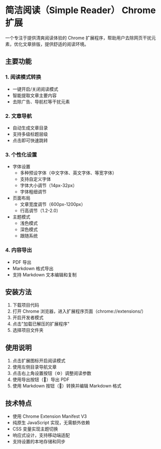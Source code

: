 # 简洁阅读（Simple Reader） Chrome 扩展

一个专注于提供清爽阅读体验的 Chrome 扩展程序，帮助用户去除网页干扰元素，优化文章排版，提供舒适的阅读环境。

## 主要功能

### 1. 阅读模式转换
- 一键开启/关闭阅读模式
- 智能提取文章主要内容
- 去除广告、导航栏等干扰元素

### 2. 文章导航
- 自动生成文章目录
- 支持多级标题层级
- 点击即可快速跳转

### 3. 个性化设置
- 字体设置
  - 多种预设字体（中文字体、英文字体、等宽字体）
  - 支持自定义字体
  - 字体大小调节（14px-32px）
  - 字体粗细调节
- 页面布局
  - 文章宽度调节（600px-1200px）
  - 行高调节（1.2-2.0）
- 主题模式
  - 浅色模式
  - 深色模式
  - 跟随系统

### 4. 内容导出
- PDF 导出
- Markdown 格式导出
- 支持 Markdown 文本编辑和复制

## 安装方法

1. 下载项目代码
2. 打开 Chrome 浏览器，进入扩展程序页面（chrome://extensions/）
3. 开启开发者模式
4. 点击"加载已解压的扩展程序"
5. 选择项目文件夹

## 使用说明

1. 点击扩展图标开启阅读模式
2. 使用左侧目录导航文章
3. 点击右上角设置按钮（⚙️）调整阅读参数
4. 使用导出按钮（📄）导出 PDF
5. 使用 Markdown 按钮（📝）转换并编辑 Markdown 格式

## 技术特点

- 使用 Chrome Extension Manifest V3
- 纯原生 JavaScript 实现，无需额外依赖
- CSS 变量实现主题切换
- 响应式设计，支持移动端适配
- 支持设置的本地存储和同步
